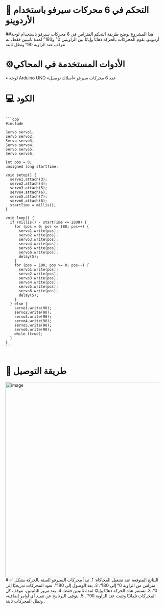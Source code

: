 # 🔧 التحكم في 6 محركات سيرفو باستخدام الأردوينو
##هذا المشروع يوضح طريقة التحكم المتزامن في 6 محركات سيرفو باستخدام لوحة أردوينو. تقوم المحركات بالحركة ذهابًا وإيابًا بين الزاويتين 0° و180° لمدة ثانيتين فقط، ثم تتوقف عند الزاوية 90° وتظل ثابتة

# ⚙️الأدوات المستخدمة في المحاكي
•	لوحة Arduino UNO
•عدد 6 محركات سيرفو
•أسلاك توصيل
 # 💻 الكود 
<pre>
<code>
```cpp
#include <Servo.h>

Servo servo1;
Servo servo2;
Servo servo3;
Servo servo4;
Servo servo5;
Servo servo6;

int pos = 0;
unsigned long startTime;

void setup() {
  servo1.attach(3);
  servo2.attach(4);
  servo3.attach(5);
  servo4.attach(6);
  servo5.attach(7);
  servo6.attach(8);
  startTime = millis();
}

void loop() {
  if (millis() - startTime <= 2000) {
    for (pos = 0; pos <= 180; pos++) {
      servo1.write(pos);
      servo2.write(pos);
      servo3.write(pos);
      servo4.write(pos);
      servo5.write(pos);
      servo6.write(pos);
      delay(5);
    }
    for (pos = 180; pos >= 0; pos--) {
      servo1.write(pos);
      servo2.write(pos);
      servo3.write(pos);
      servo4.write(pos);
      servo5.write(pos);
      servo6.write(pos);
      delay(5);
    }
  } else {
    servo1.write(90);
    servo2.write(90);
    servo3.write(90);
    servo4.write(90);
    servo5.write(90);
    servo6.write(90);
    while (true);
  }
}
```
</code>
</pre>

# 🔌 طريقة التوصيل
<img width="723" height="637" alt="image" src="https://github.com/user-attachments/assets/7f07301b-ef3c-4873-8aae-fe095200f60f" />
# ✅ النتائج المتوقعة
عند تشغيل المحاكاة:
	1.	تبدأ محركات السيرفو الستة بالحركة بشكل متزامن من الزاوية 0° إلى 180°.
	2.	بعد الوصول إلى 180°، تعود المحركات تدريجيًا إلى 0°.
	3.	تستمر هذه الحركة ذهابًا وإيابًا لمدة ثانيتين فقط.
	4.	بعد مرور الثانيتين، تتوقف كل المحركات تلقائيًا وتثبت عند الزاوية 90° .
	5.	يتوقف البرنامج عن تنفيذ أي أوامر إضافية، وتظل المحركات ثابتة .
